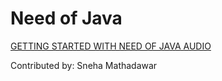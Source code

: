 # Need of Java
[GETTING STARTED WITH NEED OF JAVA AUDIO](https://drive.google.com/file/d/1TfyM2e6vU7GVIeqFUza62RoCMAlSoD3K/view?usp=sharing)


Contributed by: Sneha Mathadawar